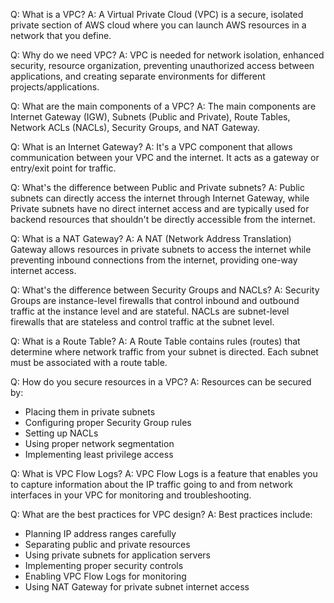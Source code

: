 Q: What is a VPC?
A: A Virtual Private Cloud (VPC) is a secure, isolated private section of AWS cloud where you can launch AWS resources in a network that you define.

Q: Why do we need VPC?
A: VPC is needed for network isolation, enhanced security, resource organization, preventing unauthorized access between applications, and creating separate environments for different projects/applications.

Q: What are the main components of a VPC?
A: The main components are Internet Gateway (IGW), Subnets (Public and Private), Route Tables, Network ACLs (NACLs), Security Groups, and NAT Gateway.

Q: What is an Internet Gateway?
A: It's a VPC component that allows communication between your VPC and the internet. It acts as a gateway or entry/exit point for traffic.

Q: What's the difference between Public and Private subnets?
A: Public subnets can directly access the internet through Internet Gateway, while Private subnets have no direct internet access and are typically used for backend resources that shouldn't be directly accessible from the internet.

Q: What is a NAT Gateway?
A: A NAT (Network Address Translation) Gateway allows resources in private subnets to access the internet while preventing inbound connections from the internet, providing one-way internet access.

Q: What's the difference between Security Groups and NACLs?
A: Security Groups are instance-level firewalls that control inbound and outbound traffic at the instance level and are stateful. NACLs are subnet-level firewalls that are stateless and control traffic at the subnet level.

Q: What is a Route Table?
A: A Route Table contains rules (routes) that determine where network traffic from your subnet is directed. Each subnet must be associated with a route table.

Q: How do you secure resources in a VPC?
A: Resources can be secured by:
- Placing them in private subnets
- Configuring proper Security Group rules
- Setting up NACLs
- Using proper network segmentation
- Implementing least privilege access

Q: What is VPC Flow Logs?
A: VPC Flow Logs is a feature that enables you to capture information about the IP traffic going to and from network interfaces in your VPC for monitoring and troubleshooting.

Q: What are the best practices for VPC design?
A: Best practices include:
- Planning IP address ranges carefully
- Separating public and private resources
- Using private subnets for application servers
- Implementing proper security controls
- Enabling VPC Flow Logs for monitoring
- Using NAT Gateway for private subnet internet access
